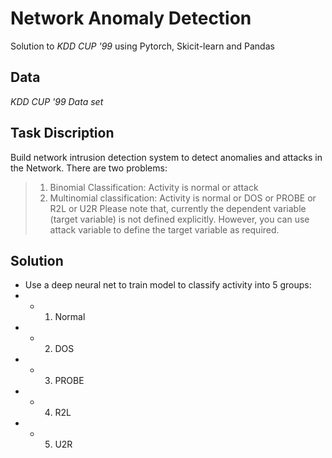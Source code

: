 # Network Anomaly Detection
Solution to *KDD CUP '99* using Pytorch, Skicit-learn and Pandas
## Data
*KDD CUP '99 Data set*
## Task Discription 
Build network intrusion detection system to detect anomalies and attacks in the
Network. There are two problems:
> 1. Binomial Classification: Activity is normal or attack
> 2. Multinomial classification: Activity is normal or DOS or PROBE or R2L or U2R
Please note that, currently the dependent variable (target variable) is not defined explicitly.
However, you can use attack variable to define the target variable as required.
## Solution
- Use a deep neural net to train model to classify activity into 5 groups:
- - 1. Normal
- - 2. DOS
- - 3. PROBE
- - 4. R2L
- - 5. U2R

